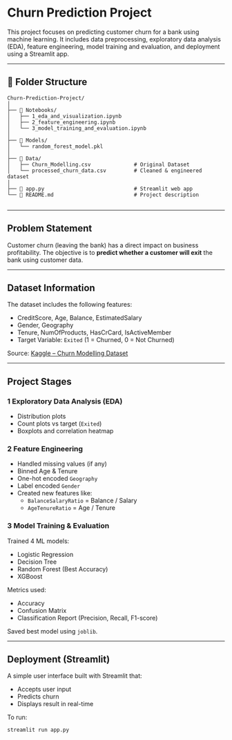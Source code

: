 # Churn Prediction Project

This project focuses on predicting customer churn for a bank using machine learning. It includes data preprocessing, exploratory data analysis (EDA), feature engineering, model training and evaluation, and deployment using a Streamlit app.

---

## 📁 Folder Structure

```
Churn-Prediction-Project/
│
├── 📁 Notebooks/
│   ├── 1_eda_and_visualization.ipynb
│   ├── 2_feature_engineering.ipynb
│   └── 3_model_training_and_evaluation.ipynb
│
├── 📁 Models/
│   └── random_forest_model.pkl
│
├── 📁 Data/
│   ├── Churn_Modelling.csv              # Original Dataset
│   └── processed_churn_data.csv         # Cleaned & engineered dataset
│
├── 📄 app.py                             # Streamlit web app
└── 📄 README.md                          # Project description
 
```

---

## Problem Statement

Customer churn (leaving the bank) has a direct impact on business profitability. The objective is to **predict whether a customer will exit** the bank using customer data.

---

##  Dataset Information

The dataset includes the following features:

- CreditScore, Age, Balance, EstimatedSalary
- Gender, Geography
- Tenure, NumOfProducts, HasCrCard, IsActiveMember
- Target Variable: `Exited` (1 = Churned, 0 = Not Churned)

Source: [Kaggle – Churn Modelling Dataset](https://www.kaggle.com/datasets/shubhendra7/churn-modelling)

---

##  Project Stages

### 1️ Exploratory Data Analysis (EDA)
- Distribution plots
- Count plots vs target (`Exited`)
- Boxplots and correlation heatmap

### 2️ Feature Engineering
- Handled missing values (if any)
- Binned Age & Tenure
- One-hot encoded `Geography`
- Label encoded `Gender`
- Created new features like:
  - `BalanceSalaryRatio` = Balance / Salary
  - `AgeTenureRatio` = Age / Tenure

### 3️ Model Training & Evaluation
Trained 4 ML models:
- Logistic Regression
- Decision Tree
- Random Forest  (Best Accuracy)
- XGBoost

Metrics used:
- Accuracy
- Confusion Matrix
- Classification Report (Precision, Recall, F1-score)

Saved best model using `joblib`.

---

##  Deployment (Streamlit)

A simple user interface built with Streamlit that:
- Accepts user input
- Predicts churn
- Displays result in real-time

To run:

```bash
streamlit run app.py
